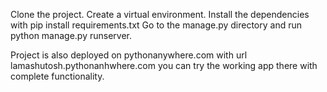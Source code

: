 Clone the project.
Create a virtual environment.
Install the dependencies with pip install requirements.txt
Go to the manage.py directory and run
python manage.py runserver.


Project is also deployed on pythonanywhere.com with url lamashutosh.pythonanhwhere.com
you can try the working app there with complete functionality.
